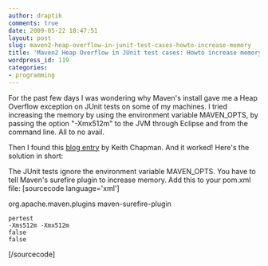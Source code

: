 ```yaml
---
author: draptik
comments: true
date: 2009-05-22 18:47:51
layout: post
slug: maven2-heap-overflow-in-junit-test-cases-howto-increase-memory
title: 'Maven2 Heap Overflow in JUnit test cases: Howto increase memory'
wordpress_id: 119
categories:
- programming
---
```


For the past few days I was wondering why Maven's install gave me a Heap Overflow exception on JUnit tests on some of my machines. I tried increasing the memory by using the environment variable MAVEN_OPTS, by passing the option "-Xmx512m" to the JVM through Eclipse and from the command line. All to no avail.

Then I found this [blog entry](http://www.keith-chapman.org/2008/06/increasing-memory-of-junit-testcases-in.html) by Keith Chapman. And it worked! Here's the solution in short:

The JUnit tests ignore the environment variable MAVEN_OPTS. You have to tell Maven's surefire plugin to increase memory. Add this to your pom.xml file:
[sourcecode language='xml']

  org.apache.maven.plugins
  maven-surefire-plugin
  
    pertest
    -Xms512m -Xmx512m
    false
    false
  

[/sourcecode]
